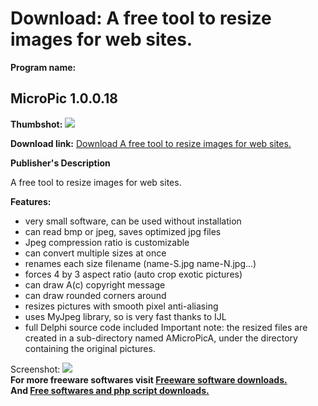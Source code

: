 # Download: A free tool to resize images for web sites.

**Program name:**

## MicroPic 1.0.0.18

  
**Thumbshot:** ![](http://www.freewarefiles.com/screenshot/bmicropic_md.gif)   
  
**Download link:** [Download A free tool to resize images for web sites.](http://freesoftwares.boysofts.com/MicroPic_program_42588.html)  
  


**Publisher's Description**  
  


A free tool to resize images for web sites. 

**Features:**

  * very small software, can be used without installation 
  * can read bmp or jpeg, saves optimized jpg files 
  * Jpeg compression ratio is customizable 
  * can convert multiple sizes at once 
  * renames each size filename (name-S.jpg name-N.jpg...) 
  * forces 4 by 3 aspect ratio (auto crop exotic pictures) 
  * can draw A(c) copyright message 
  * can draw rounded corners around 
  * resizes pictures with smooth pixel anti-aliasing 
  * uses MyJpeg library, so is very fast thanks to IJL 
  * full Delphi source code included 
Important note: the resized files are created in a sub-directory named AMicroPicA, under the directory containing the original pictures. 

  
  
Screenshot: ![](http://www.freewarefiles.com/screenshot/bmicropic.gif)   
**For more freeware softwares visit [Freeware software downloads.](http://freesoftwares.boysofts.com/)**   
**And [Free softwares and php script downloads.](http://www.boysofts.com/)**
